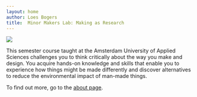 ```yaml
---
layout: home
author: Loes Bogers
title:  Minor Makers Lab: Making as Research
---
```


![](./images/critialmaking3dweek_pixelated.jpg)

This semester course taught at the Amsterdam University of Applied Sciences challenges you to think critically about the way you make and design. You acquire hands-on knowledge and skills that enable you to experience how things might be made differently and discover alternatives to reduce the environmental impact of man-made things. 

To find out more, go to the [about page](./about.md).